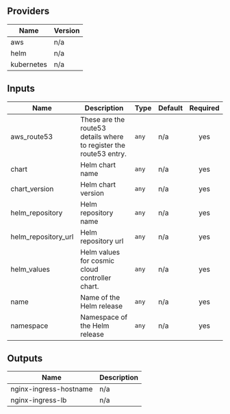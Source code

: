 ## Providers

| Name | Version |
|------|---------|
| aws | n/a |
| helm | n/a |
| kubernetes | n/a |

## Inputs

| Name | Description | Type | Default | Required |
|------|-------------|------|---------|:-----:|
| aws\_route53 | These are the route53 details where to register the route53 entry. | `any` | n/a | yes |
| chart | Helm chart name | `any` | n/a | yes |
| chart\_version | Helm chart version | `any` | n/a | yes |
| helm\_repository | Helm repository name | `any` | n/a | yes |
| helm\_repository\_url | Helm repository url | `any` | n/a | yes |
| helm\_values | Helm values for cosmic cloud controller chart. | `any` | n/a | yes |
| name | Name of the Helm release | `any` | n/a | yes |
| namespace | Namespace of the Helm release | `any` | n/a | yes |

## Outputs

| Name | Description |
|------|-------------|
| nginx-ingress-hostname | n/a |
| nginx-ingress-lb | n/a |

